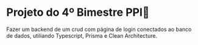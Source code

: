 # Projeto do 4º Bimestre PPI🎉​
Fazer um backend de um crud com página de login conectados ao banco de dados, utiliando Typescript, Prisma e Clean Architecture.
